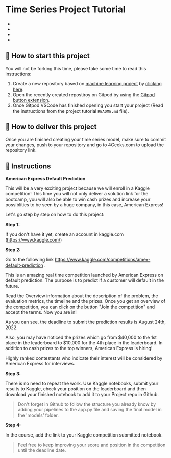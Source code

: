 <!-- hide -->
# Time Series Project Tutorial
<!-- endhide -->

- 
- 
- 
- 

## 🌱  How to start this project

You will not be forking this time, please take some time to read this instructions:

1. Create a new repository based on [machine learning project](https://github.com/4GeeksAcademy/machine-learning-python-template/generate) by [clicking here](https://github.com/4GeeksAcademy/machine-learning-python-template).
2. Open the recently created repostiroy on Gitpod by using the [Gitpod button extension](https://www.gitpod.io/docs/browser-extension/).
3. Once Gitpod VSCode has finished opening you start your project (Read the instructions from the project tutorial `README.md` file).

## 🚛 How to deliver this project

Once you are finished creating your time series model, make sure to commit your changes, push to your repository and go to 4Geeks.com to upload the repository link.

## 📝 Instructions

**American Express Default Prediction**

This will be a very exciting project because we will enroll in a Kaggle competition! This time you will not only deliver a solution link for the bootcamp, you will also be able to win cash prizes and increase your possiblities to be seen by a huge company, in this case, American Express!

Let's go step by step on how to do this project:

**Step 1:**

If you don't have it yet, create an account in kaggle.com (https://www.kaggle.com/)

**Step 2:**

Go to the following link https://www.kaggle.com/competitions/amex-default-prediction .

This is an amazing real time competition launched by American Express on default prediction. The purpose is to predict if a customer will default in the future.

Read the Overview information about the description of the problem, the evaluation metrics, the timeline and the prizes. Once you get an overview of the competition, you can click on the button "Join the competition" and accept the terms. Now you are in!

As you can see, the deadline to submit the prediction results is August 24th, 2022.

Also, you may have noticed the prizes which go from $40,000 to the 1st place in the leaderboard to $10,000 for the 4th place in the leaderboard. In addition to cash prizes to the top winners, American Express is hiring!

Highly ranked contestants who indicate their interest will be considered by American Express for interviews.


**Step 3:**

There is no need to repeat the work. Use Kaggle notebooks, submit your results to Kaggle, check your position on the leaderboard and then download your finished notebook to add it to your Project repo in Github.

>Don't forget in Github to follow the structure you already know by adding your pipelines to the app.py file and saving the final model in the 'models' folder.

**Step 4:**

In the course, add the link to your Kaggle competition submitted notebook.
> Feel free to keep improving your score and position in the competition until the deadline date.
